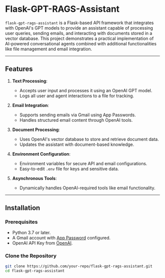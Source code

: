 # Flask-GPT-RAGS-Assistant

`flask-gpt-rags-assistant` is a Flask-based API framework that integrates with OpenAI's GPT models to provide an assistant capable of processing user queries, sending emails, and interacting with documents stored in a vector database. This project demonstrates a practical implementation of AI-powered conversational agents combined with additional functionalities like file management and email integration.

---

## Features
1. **Text Processing**:
   - Accepts user input and processes it using an OpenAI GPT model.
   - Logs all user and agent interactions to a file for tracking.

2. **Email Integration**:
   - Supports sending emails via Gmail using App Passwords.
   - Handles structured email content through OpenAI tools.

3. **Document Processing**:
   - Uses OpenAI's vector database to store and retrieve document data.
   - Updates the assistant with document-based knowledge.

4. **Environment Configuration**:
   - Environment variables for secure API and email configurations.
   - Easy-to-edit `.env` file for keys and sensitive data.

5. **Asynchronous Tools**:
   - Dynamically handles OpenAI-required tools like email functionality.

---

## Installation

### Prerequisites
- Python 3.7 or later.
- A Gmail account with [App Password](https://support.google.com/accounts/answer/185833?hl=en) configured.
- OpenAI API Key from [OpenAI](https://platform.openai.com/signup).

### Clone the Repository
```bash
git clone https://github.com/your-repo/flask-gpt-rags-assistant.git
cd flask-gpt-rags-assistant
